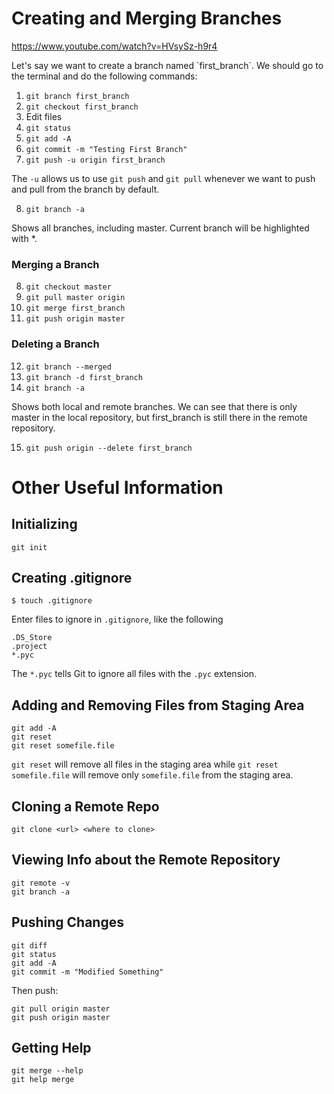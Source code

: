 # Creating and Merging Branches

<https://www.youtube.com/watch?v=HVsySz-h9r4>

<p>Let's say we want to create a branch named `first_branch`.
We should go to the terminal and do the following commands:</p>

1. `git branch first_branch`
2. `git checkout first_branch`
3. Edit files
4. `git status`
5. `git add -A`
6. `git commit -m "Testing First Branch"`
7. `git push -u origin first_branch`

The `-u` allows us to use `git push` and `git pull` whenever we want to
push and pull from the branch by default.

8. `git branch -a`

Shows all branches, including master. Current branch will be highlighted with *.

### Merging a Branch

8. `git checkout master`
9. `git pull master origin`
10. `git merge first_branch`
11. `git push origin master`

### Deleting a Branch
12. `git branch --merged`
13. `git branch -d first_branch`
14. `git branch -a`

Shows both local and remote branches. We can see that there is only master in
the local repository, but first_branch is still there in the remote repository.

15. `git push origin --delete first_branch`

# Other Useful Information

## Initializing
```
git init
```

## Creating .gitignore
```
$ touch .gitignore
```
Enter files to ignore in `.gitignore`, like the following

```
.DS_Store
.project
*.pyc
```

The `*.pyc` tells Git to ignore all files with the `.pyc` extension.

## Adding and Removing Files from Staging Area
```
git add -A
git reset
git reset somefile.file
```
`git reset` will remove all files in the staging area while
`git reset somefile.file` will remove only `somefile.file` from the
staging area.

## Cloning a Remote Repo
```
git clone <url> <where to clone>
```

## Viewing Info about the Remote Repository
```
git remote -v
git branch -a
```

## Pushing Changes
```
git diff
git status
git add -A
git commit -m "Modified Something"
```
Then push:
```
git pull origin master
git push origin master
```

## Getting Help
```
git merge --help
git help merge
```